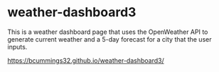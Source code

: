 # weather-dashboard3

This is a weather dashboard page that uses the OpenWeather API to generate current weather and a 5-day forecast for 
a city that the user inputs.

https://bcummings32.github.io/weather-dashboard3/
